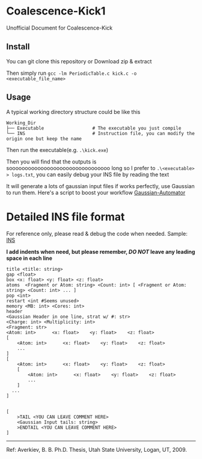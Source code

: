 # Coalescence-Kick1
Unofficial Document for Coalescence-Kick

## Install

You can git clone this repository or Download zip & extract

Then simply run `gcc -lm PeriodicTable.c kick.c -o <executable_file_name>`

## Usage

A typical working directory structure could be like this

    Working_Dir
    ├── Executable                  # The executable you just compile
    └── INS                         # Instruction file, you can modify the origin one but keep the name 

Then run the executable(e.g. `.\kick.exe`)

Then you will find that the outputs is soooooooooooooooooooooooooooooooo long so I prefer to `.\<executable> > logs.txt`, you can easily debug your INS file by reading the text

It will generate a lots of gaussian input files if works perfectly, use Gaussian to run them. Here's a script to boost your workflow [Gaussian-Automator](https://github.com/NKUCodingCat/Gaussian-Automator)

# Detailed INS file format

For reference only, please read & debug the code when needed. Sample: [INS](./INS)

**I add indents when need, but please remember, _DO NOT_ leave any leading space in each line**


    title <title: string>
    gap <float>  
    box <x: float> <y: float> <z: float> 
    atoms  <Fragment or Atom: string> <Count: int> [ <Fragment or Atom: string> <Count: int> ... ]
    pop <int>
    restart <int #Seems unused>
    memory <MB: int> <Cores: int>
    header
    <Gaussian Header in one line, strat w/ #: str>
    <Charge: int> <Multiplicity: int>
    <Fragment: str>
    <Atom: int>      <x: float>    <y: float>    <z: float>
    [ 
        <Atom: int>      <x: float>    <y: float>    <z: float> 
        ... 
    ]
    [ 
        <Atom: int>      <x: float>    <y: float>    <z: float>
        [ 
            <Atom: int>      <x: float>    <y: float>    <z: float> 
            ... 
        ]
      ...
    ]


    [
        >TAIL <YOU CAN LEAVE COMMENT HERE>
        <Gaussian Input tails: string>
        >ENDTAIL <YOU CAN LEAVE COMMENT HERE>
    ]


-----
Ref: Averkiev, B. B. Ph.D. Thesis, Utah State University, Logan, UT, 2009.
